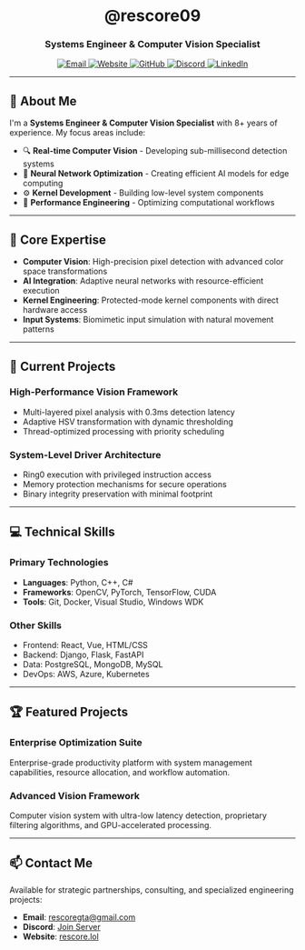<!-- HEADER SECTION -->
<div align="center">
  <h1>@rescore09</h1>
  <h3>Systems Engineer & Computer Vision Specialist</h3>

  <!-- Social Links -->
  <a href="mailto:rescoregta@gmail.com">
    <img src="https://img.shields.io/badge/Email-4F46E5?style=for-the-badge&logo=gmail&logoColor=white" alt="Email"/>
  </a>
  <a href="https://rescore.lol">
    <img src="https://img.shields.io/badge/Portfolio-4F46E5?style=for-the-badge&logo=safari&logoColor=white" alt="Website"/>
  </a>
  <a href="https://github.com/rescore09">
    <img src="https://img.shields.io/badge/GitHub-4F46E5?style=for-the-badge&logo=github&logoColor=white" alt="GitHub"/>
  </a>
  <a href="https://discord.gg/b5MbfNEQPQ">
    <img src="https://img.shields.io/badge/Discord-4F46E5?style=for-the-badge&logo=discord&logoColor=white" alt="Discord"/>
  </a>
  <a href="https://www.linkedin.com/in/rescore09">
    <img src="https://img.shields.io/badge/LinkedIn-4F46E5?style=for-the-badge&logo=linkedin&logoColor=white" alt="LinkedIn"/>
  </a>
</div>

---

## 💫 About Me

I'm a **Systems Engineer & Computer Vision Specialist** with 8+ years of experience. My focus areas include:

- 🔍 **Real-time Computer Vision** - Developing sub-millisecond detection systems
- 🧠 **Neural Network Optimization** - Creating efficient AI models for edge computing
- ⚙️ **Kernel Development** - Building low-level system components
- 🚀 **Performance Engineering** - Optimizing computational workflows

---

## 🔬 Core Expertise

- **Computer Vision**: High-precision pixel detection with advanced color space transformations
- **AI Integration**: Adaptive neural networks with resource-efficient execution
- **Kernel Engineering**: Protected-mode kernel components with direct hardware access
- **Input Systems**: Biomimetic input simulation with natural movement patterns

---

## 🚀 Current Projects

### High-Performance Vision Framework
- Multi-layered pixel analysis with 0.3ms detection latency
- Adaptive HSV transformation with dynamic thresholding
- Thread-optimized processing with priority scheduling

### System-Level Driver Architecture
- Ring0 execution with privileged instruction access
- Memory protection mechanisms for secure operations
- Binary integrity preservation with minimal footprint

---

## 💻 Technical Skills

### Primary Technologies
- **Languages**: Python, C++, C#
- **Frameworks**: OpenCV, PyTorch, TensorFlow, CUDA
- **Tools**: Git, Docker, Visual Studio, Windows WDK

### Other Skills
- Frontend: React, Vue, HTML/CSS
- Backend: Django, Flask, FastAPI
- Data: PostgreSQL, MongoDB, MySQL
- DevOps: AWS, Azure, Kubernetes

---

## 🏆 Featured Projects

### Enterprise Optimization Suite
Enterprise-grade productivity platform with system management capabilities, resource allocation, and workflow automation.

### Advanced Vision Framework
Computer vision system with ultra-low latency detection, proprietary filtering algorithms, and GPU-accelerated processing.

---

## 📫 Contact Me

Available for strategic partnerships, consulting, and specialized engineering projects:

- **Email**: rescoregta@gmail.com
- **Discord**: [Join Server](https://discord.gg/b5MbfNEQPQ)
- **Website**: [rescore.lol](https://rescore.lol)
